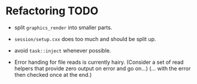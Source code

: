 # Refactoring TODO

- split `graphics_render` into smaller parts.

- `session/setup.cxx` does too much and should be split up.

- avoid `task::inject` whenever possible.

- Error handing for file reads is currently hairy.
  (Consider a set of read helpers that provide zero output on error and go on...)
  (... with the error then checked once at the end.)
